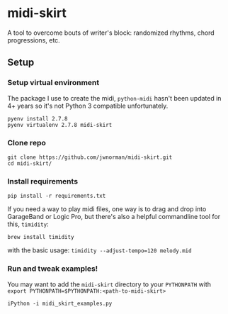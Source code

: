 # midi-skirt
A tool to overcome bouts of writer's block: randomized rhythms, chord progressions, etc.

## Setup

### Setup virtual environment
The package I use to create the midi, `python-midi` hasn't been updated in 4+ years so it's not Python 3 compatible unfortunately.
```
pyenv install 2.7.8
pyenv virtualenv 2.7.8 midi-skirt
```

### Clone repo
```
git clone https://github.com/jwnorman/midi-skirt.git
cd midi-skirt/
```

### Install requirements
```
pip install -r requirements.txt
```

If you need a way to play midi files, one way is to drag and drop into GarageBand or Logic Pro, but there's also a helpful commandline tool for this, `timidity`:
```
brew install timidity
```

with the basic usage: `timidity --adjust-tempo=120 melody.mid`

### Run and tweak examples!
You may want to add the `midi-skirt` directory to your `PYTHONPATH` with `export PYTHONPATH=$PYTHONPATH:<path-to-midi-skirt>`
```
iPython -i midi_skirt_examples.py
```
